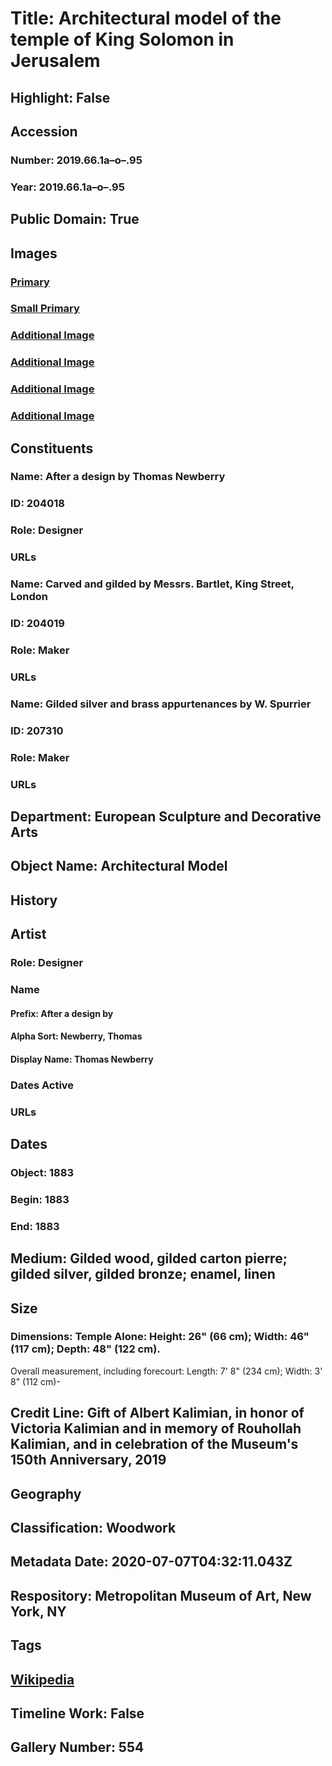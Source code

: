 # Title: Architectural model of the temple of King Solomon in Jerusalem
## Highlight: False
## Accession
### Number: 2019.66.1a–o–.95
### Year: 2019.66.1a–o–.95
## Public Domain: True
## Images
### [Primary](https://images.metmuseum.org/CRDImages/es/original/DP-18614-001.jpg)
### [Small Primary](https://images.metmuseum.org/CRDImages/es/web-large/DP-18614-001.jpg)
### [Additional Image](https://images.metmuseum.org/CRDImages/es/original/DP-18614-002.jpg)
### [Additional Image](https://images.metmuseum.org/CRDImages/es/original/DP-18614-004.jpg)
### [Additional Image](https://images.metmuseum.org/CRDImages/es/original/DP-18614-003.jpg)
### [Additional Image](https://images.metmuseum.org/CRDImages/es/original/DP-18614-005.jpg)
## Constituents
### Name: After a design by Thomas Newberry
### ID: 204018
### Role: Designer
### URLs
### Name: Carved and gilded by Messrs. Bartlet, King Street, London
### ID: 204019
### Role: Maker
### URLs
### Name: Gilded silver and brass appurtenances by W. Spurrier
### ID: 207310
### Role: Maker
### URLs
## Department: European Sculpture and Decorative Arts
## Object Name: Architectural Model
## History
## Artist
### Role: Designer
### Name
#### Prefix: After a design by
#### Alpha Sort: Newberry, Thomas
#### Display Name: Thomas Newberry
### Dates Active
### URLs
## Dates
### Object: 1883
### Begin: 1883
### End: 1883
## Medium: Gilded wood, gilded carton pierre; gilded silver, gilded bronze; enamel, linen
## Size
### Dimensions: Temple Alone: Height: 26" (66 cm); Width: 46" (117 cm); Depth: 48" (122 cm).
Overall measurement, including forecourt: Length: 7' 8" (234 cm); Width: 3' 8" (112 cm)-
## Credit Line: Gift of Albert Kalimian, in honor of Victoria Kalimian and in memory of Rouhollah Kalimian, and in celebration of the Museum's 150th Anniversary, 2019
## Geography
## Classification: Woodwork
## Metadata Date: 2020-07-07T04:32:11.043Z
## Respository: Metropolitan Museum of Art, New York, NY
## Tags
## [Wikipedia](https://www.wikidata.org/wiki/Q97010519)
## Timeline Work: False
## Gallery Number: 554